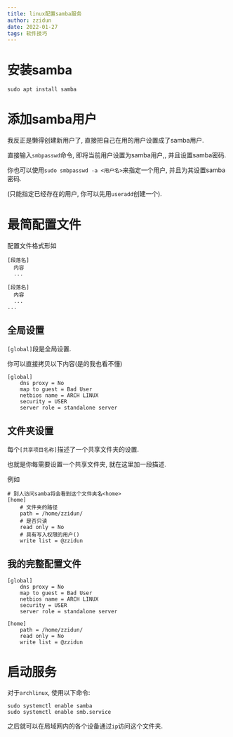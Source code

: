 ```yaml
---
title: linux配置samba服务
author: zzidun
date: 2022-01-27
tags: 软件技巧
---
```


# 安装samba

```shell
sudo apt install samba
```

# 添加samba用户

我反正是懒得创建新用户了, 直接把自己在用的用户设置成了samba用户.

直接输入`smbpasswd`命令, 即将当前用户设置为samba用户,, 并且设置samba密码.

你也可以使用`sudo smbpasswd -a <用户名>`来指定一个用户, 并且为其设置samba密码.

(只能指定已经存在的用户, 你可以先用`useradd`创建一个).

# 最简配置文件

配置文件格式形如

```
[段落名]
  内容
  ...

[段落名]
  内容
  ...
...
```

## 全局设置

`[global]`段是全局设置.

你可以直接拷贝以下内容(是的我也看不懂)

```
[global]
    dns proxy = No
    map to guest = Bad User
    netbios name = ARCH LINUX
    security = USER
    server role = standalone server
```

## 文件夹设置

每个`[共享项目名称]`描述了一个共享文件夹的设置.

也就是你每需要设置一个共享文件夹, 就在这里加一段描述.

例如
```
# 别人访问samba将会看到这个文件夹名<home>
[home]
    # 文件夹的路径
    path = /home/zzidun/
    # 是否只读
    read only = No
    # 具有写入权限的用户()
    write list = @zzidun
```


## 我的完整配置文件

```shell
[global]
    dns proxy = No
    map to guest = Bad User
    netbios name = ARCH LINUX
    security = USER
    server role = standalone server

[home]
    path = /home/zzidun/
    read only = No
    write list = @zzidun
```

# 启动服务

对于`archlinux`, 使用以下命令:

```shell
sudo systemctl enable samba
sudo systemctl enable smb.service

```

之后就可以在局域网内的各个设备通过`ip`访问这个文件夹.
